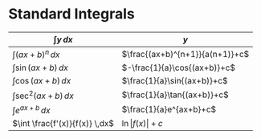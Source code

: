 # Standard Integrals

$\int y\,dx$|$y$
---|---
$\int (ax+b)^n \,dx$|$\frac{(ax+b)^{n+1}}{a(n+1)}+c$
$\int \sin{(ax+b)} \,dx$|$-\frac{1}{a}\cos{(ax+b)}+c$
$\int \cos{(ax+b)} \,dx$|$\frac{1}{a}\sin{(ax+b)}+c$
$\int \sec^2{(ax+b)} \,dx$|$\frac{1}{a}\tan{(ax+b)}+c$
$\int e^{ax+b} \,dx$|$\frac{1}{a}e^{ax+b}+c$
$\int \frac{f'(x)}{f(x)} \,dx$|$\ln{\|f(x)\|}+c$

